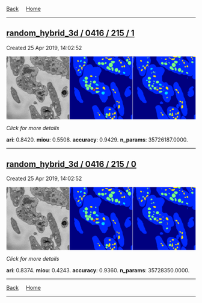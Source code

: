 
[Back](..)&nbsp;&nbsp;&nbsp;&nbsp;&nbsp;[Home](https://leapmanlab.github.io/snapshots)

---

<div class="summary"><a href="1"><h2>random_hybrid_3d / 0416 / 215 / 1</h2></a><p>Created 25 Apr 2019, 14:02:52
</p><a href="1"><img src="1/media/summary.png" align="center"></a><p>
<i>Click for more details</i>
</p></div>

**ari**: 0.8420. **miou**: 0.5508. **accuracy**: 0.9429. **n_params**: 35726187.0000. 

---

<div class="summary"><a href="0"><h2>random_hybrid_3d / 0416 / 215 / 0</h2></a><p>Created 25 Apr 2019, 14:02:52
</p><a href="0"><img src="0/media/summary.png" align="center"></a><p>
<i>Click for more details</i>
</p></div>

**ari**: 0.8374. **miou**: 0.4243. **accuracy**: 0.9360. **n_params**: 35728350.0000. 

---

[Back](..)&nbsp;&nbsp;&nbsp;&nbsp;&nbsp;[Home](https://leapmanlab.github.io/snapshots)

---